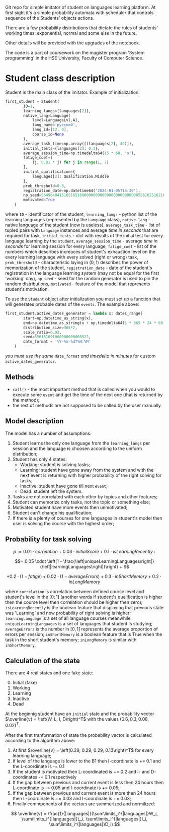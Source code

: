 Git repo for simple imitator of student on languages learning platform. At first sight it's a simple probability automata with scheduler that controls sequence of the Students' objects actions.

There are a few probability distributions that dictate the rules of students' working times: exponential, normal and some else in the future.

Other details will be provided with the upgrades of the notebook.

The code is a part of coursework on the magister program 'System programming' in the HSE University, Faculty of Computer Science.


# Student class description
Student is the main class of the imitator. Example of initialization:
```python
first_student = Student(
        ID=1, 
        learning_langs=[languages[2]], 
        native_lang=Language(
            level=LanguageLvl.A1, 
            lang_name='русский', 
            lang_id=[12, 0], 
            course_id=None
        ),
        average_task_time=np.array([(languages[2], 40)]),
        initial_tests={languages[2]: 0.3},
        average_session_time=np.timedelta64(15 * 60, 's'),
        fatige_coef=[
            (j, 0.01 * j) for j in range(1, 7)
        ],
        initial_qualification={
            languages[2]: Qualification.Middle
        },
        prob_threshold=0.3,
        registration_date=np.datetime64('2024-01-05T15:30'),
        np_seed=5649849415165165160000000000000000000000000556162516216251915165,
        motivated=True
    )
```
where `ID` - identificator of the student, `learning_langs` - python list of the learning languages (represented by the `Language` class), `native_lang` - native language of the student (now is useless), `average_task_time` - list of tupled pairs with `Language` instances and average *time in seconds* that are required for task, `initial_tests` - dict with results of the initial test for every language learning by the `student`, `average_session_time` - average *time in seconds* for learning session for every language, `fatige_coef` - list of the numbers which describes increaces of student's exhaustion level on the every learning language with every solved (right or wrong) task, `prob_threshold` - characteristic laying in $(0, 1)$ describes the power of memorization of the student, `registration_date` - date of the student's registration in the language learning system (may not be equal for the first 'working' day), `np_seed` - seed for the random generator is used to pin the random distributions, `motivated` - feature of the model that represents student's motivation.

To use the `Student` object after initialization you must set up a function that will generates probable dates of the `events`. The example above:
```python
first_student.active_dates_generator = lambda x: dates_range(
        start=np.datetime_as_string(x), 
        end=np.datetime_as_string(x + np.timedelta64(1 * 365 * 24 * 60, 'm')),
        distribution_size=365*2,
        scale_ratio=0.02,
        seed=556161691000000000000522,
        date_format = '%Y-%m-%dT%H:%M'
    )
```
*you must use the same `date_format` and timedelta in minutes* for custom `active_dates_generator`.

## Methods
- `call()` - the most important method that is called when you would to execute some `event` and get the time of the next one (that is returned by the method);
- the rest of methods are not supposed to be called by the user manually.

## Model description
The model has a number of assumptions:
1. Student learns the only one language from the `learning_langs` per session and the language is choosen according to the uniform distribution;
1. Student has only 4 states:
    - Working: student is solving tasks;
    - Learning: student have gone away from the system and with the next event is returning with higher probability of the right solving for tasks;
    - Inactive: student have gone till next `event`;
    - Dead: student left the system.
1. Tasks are not correlated with each other by topics and other features;
1. Student can memorize only tasks, not the topic or something else;
1. Motivated student have more events then unmotivated;
1. Student can't change his qualification;
1. If there is a plenty of courses for one languages in student's model then user is solving the course with the highest order;


## Probability for task solving
$$p := 0.01 \cdot correlation + 0.03 \cdot initialScore + 0.1 \cdot isLearningRecently + $$

$$+ 0.05 \cdot \left(1 - \frac{\left|uniqueLearningLanguages\right|}{\left|learningLanguages\right|}\right) + $$

$$+ 0.2 \cdot \left(1 - fatige\right) + 0.02 \cdot (1 - averageErrors) + 0.3 \cdot inShortMemory + 0.2 \cdot inLongMemory$$

where `correlation` is correlation between defined course level and student's level in the $[0;1]$ (another words if student's qualification is higher then the course level then correlation should be higher then zero); `isLearningRecently` is the boolean feature that displaying that previous state was 'Learning' and now probability of right solving is higher; `learningLanguage` is a set of all language courses meanwhile `uniqueLearningLanguages` is a set of languages that student is studying; `averageErrors` is the number in $[0,1]$ represents the average proportion of errors per session; `inShortMemory` is a boolean feature that is True when the task in the short student's memory; `inLongMemory` is similar with `inShortMemory`.

## Calculation of the state
There are 4 real states and one fake state:

0. Initial (fake)
1. Working
1. Learning
1. Inactive
1. Dead

At the beginnig student have an `initial` state and the probability vector $\overline{v} = \left(W, L, I, D\right)^T$ with the values $\left(0.6, 0.3, 0.08, 0.02\right)^T$.

After the first tranformation of state the probability vector is calculated according to the algorithm above:
1. At first $\overline{v} = \left(0.29, 0.29, 0.29, 0.13\right)^T$ for every learning language;
1. If level of the language is lower to the B1 then I-coordinate is += 0.1 and the L-coordinate is -= 0.1
1. If the student is motivated then L-coordinated is += 0.2 and I- and D- coordinates -= 0.1 respectively
1. If the gap between previous and current event is less then 24 hours then L-coordinate is -= 0.05 and I-coordinate is += 0.05;
1. If the gap between previous and current event is more then 24 hours then L-coordinate is += 0.03 and I-coordinate is += 0.03;
1. Finally commponents of the vectors are  summurized and normilized:

$$
\overline{v} = \frac{1}{|languages|}(\sum\limits_i^{|languages|}W_i, \sum\limits_i^{|languages|}L_i, \sum\limits_i^{|languages|}I_i, \sum\limits_i^{|languages|}D_i)
$$
